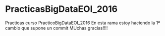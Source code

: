 # PracticasBigDataEOI_2016
Practicas curso PracticoBigDataEOI_2016
En esta rama estoy haciendo la 1ª cambio que supone un commit
MUchas gracias!!!!
